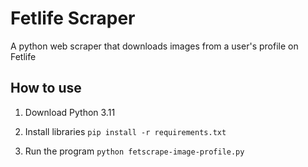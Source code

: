 # Fetlife Scraper

A python web scraper that downloads images from a user's profile on Fetlife

## How to use

1) Download Python 3.11

2) Install libraries `pip install -r requirements.txt`

3) Run the program `python fetscrape-image-profile.py`
